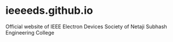 # ieeeeds.github.io
Official website of IEEE Electron Devices Society of Netaji Subhash Engineering College
